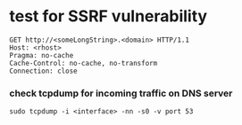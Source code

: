 # test for SSRF vulnerability
```
GET http://<someLongString>.<domain> HTTP/1.1  
Host: <rhost>  
Pragma: no-cache  
Cache-Control: no-cache, no-transform  
Connection: close  
```

### check tcpdump for incoming traffic on DNS server
```
sudo tcpdump -i <interface> -nn -s0 -v port 53
```


